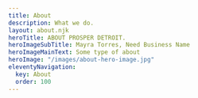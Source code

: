 ```yaml
---
title: About
description: What we do.
layout: about.njk
heroTitle: ABOUT PROSPER DETROIT.
heroImageSubTitle: Mayra Torres, Need Business Name
heroImageMainText: Some type of about 
heroImage: "/images/about-hero-image.jpg"
eleventyNavigation:
  key: About
  order: 100
---
```

